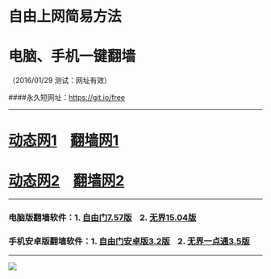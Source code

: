 # 自由上网简易方法
# 电脑、手机一键翻墙
（2016/01/29 测试：网址有效）

####永久短网址：https://git.io/free

***

# <a href="http://dt-01.igster.org/129" target="_blank">动态网1</a>&nbsp;&nbsp;&nbsp;&nbsp;<a href="http://fq02.k4ds.org" target="_blank">翻墙网1</a>

# <a href="http://dt-02.awiki.org/129" target="_blank">动态网2</a>&nbsp;&nbsp;&nbsp;&nbsp;<a href="http://fq01.pwnz.org" target="_blank">翻墙网2</a>

***

### 电脑版翻墙软件：1. <a href="http://fq03.ig42.org/fgget.php?fid=fg757p.zip" target="_blank">自由门7.57版</a>&nbsp;&nbsp;&nbsp;&nbsp;2. <a href="http://fq03.ig42.org/fgget.php?fid=u1504.zip" target="_blank">无界15.04版</a>

### 手机安卓版翻墙软件：1. <a href="http://fq03.ig42.org/fgget.php?fid=fgma32.apk" target="_blank">自由门安卓版3.2版</a>&nbsp;&nbsp;&nbsp;&nbsp;2. <a href="http://fq03.ig42.org/fgget.php?fid=um3.5.apk" target="_blank">无界一点通3.5版</a>

***
<p><img src="http://fq03.ig42.org/pic/yjfq0.png"></p>  
